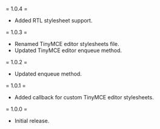 = 1.0.4 =
* Added RTL stylesheet support.

= 1.0.3 =
* Renamed TinyMCE editor stylesheets file.
* Updated TinyMCE editor enqueue method.

= 1.0.2 =
* Updated enqueue method.

= 1.0.1 =
* Added callback for custom TinyMCE editor stylesheets.

= 1.0.0 =
* Initial release.
